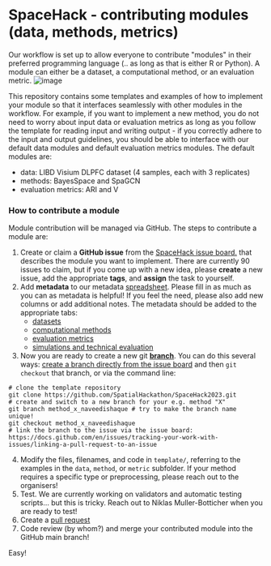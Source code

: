 # SpaceHack - contributing modules (data, methods, metrics)

Our workflow is set up to allow everyone to contribute "modules" in their preferred programming language (.. as long as that is either R or Python). A module can either be a dataset, a computational method, or an evaluation metric.
![image](https://github.com/SpatialHackathon/SpaceHack2023/assets/114547/7c002916-0a90-4fe7-8745-489313bc0192)

This repository contains some templates and examples of how to implement your module so that it interfaces seamlessly with other modules in the workflow. For example, if you want to implement a new method, you do not need to worry about input data or evaluation metrics as long as you follow the template for reading input and writing output - if you correctly adhere to the input and output guidelines, you should be able to interface with our default data modules and default evaluation metrics modules. The default modules are:
 - data: LIBD Visium DLPFC dataset (4 samples, each with 3 replicates)
 - methods: BayesSpace and SpaGCN
 - evaluation metrics: ARI and V

### How to contribute a module

Module contribution will be managed via GitHub. The steps to contribute a module are:
 1. Create or claim a **GitHub issue** from the [SpaceHack issue board.](https://github.com/SpatialHackathon/SpaceHack2023/issues) that describes the module you want to implement. There are currently 90 issues to claim, but if you come up with a new idea, please **create** a new issue, add the appropriate **tags**, and **assign** the task to yourself.
 2. Add **metadata** to our metadata [spreadsheet](https://docs.google.com/spreadsheets/d/1QCeAF4yQG4bhZSGPQwwVBj_XF7ADY_2mK5xivAIfHsc/edit). Please fill in as much as you can as metadata is helpful! If you feel the need, please also add new columns or add additional notes. The metadata should be added to the appropriate tabs:
    - [datasets](https://docs.google.com/spreadsheets/d/1QCeAF4yQG4bhZSGPQwwVBj_XF7ADY_2mK5xivAIfHsc/edit#gid=1453488771)
    - [computational methods](https://docs.google.com/spreadsheets/d/1QCeAF4yQG4bhZSGPQwwVBj_XF7ADY_2mK5xivAIfHsc/edit#gid=0)
    - [evaluation metrics](https://docs.google.com/spreadsheets/d/1QCeAF4yQG4bhZSGPQwwVBj_XF7ADY_2mK5xivAIfHsc/edit#gid=4776337)
    - [simulations and technical evaluation](https://docs.google.com/spreadsheets/d/1QCeAF4yQG4bhZSGPQwwVBj_XF7ADY_2mK5xivAIfHsc/edit#gid=640974611)
 3. Now you are ready to create a new git **[branch](https://learngitbranching.js.org/)**. You can do this several ways: [create a branch directly from the issue board](https://docs.github.com/en/issues/tracking-your-work-with-issues/creating-a-branch-for-an-issue) and then `git checkout` that branch, or via the command line:
```
# clone the template repository
git clone https://github.com/SpatialHackathon/SpaceHack2023.git
# create and switch to a new branch for your e.g. method "X"
git branch method_x_naveedishaque # try to make the branch name unique!
git checkout method_x_naveedishaque
# link the branch to the issue via the issue board: https://docs.github.com/en/issues/tracking-your-work-with-issues/linking-a-pull-request-to-an-issue
```
 4. Modify the files, filenames, and code in `template/`, referring to the examples in the `data`, `method`, or `metric` subfolder. If your method requires a specific type or preprocessing, please reach out to the organisers!
 5. Test. We are currently working on validators and automatic testing scripts... but this is tricky. Reach out to Niklas Muller-Botticher when you are ready to test!
 6. Create a [pull request](https://docs.github.com/en/pull-requests/collaborating-with-pull-requests/proposing-changes-to-your-work-with-pull-requests/creating-a-pull-request?tool=cli)
 7. Code review (by whom?) and merge your contributed module into the GitHub main branch!

Easy!
